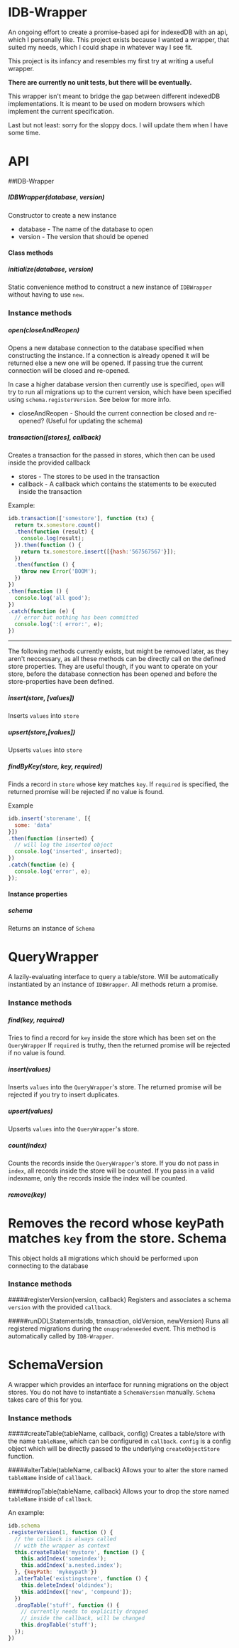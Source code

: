 # IDB-Wrapper
An ongoing effort to create a promise-based api for indexedDB with an api, which I personally like.
This project exists because I wanted a wrapper, that suited my needs, which I could shape in whatever
way I see fit.

This project is its infancy and resembles my first try at writing a useful wrapper.

**There are currently no unit tests, but there will be eventually.**

This wrapper isn't meant to bridge the gap between different indexedDB implementations.
It is meant to be used on modern browsers which implement the current specification.

Last but not least: sorry for the sloppy docs. I will update them when I have some time.

# API

##IDB-Wrapper

##### IDBWrapper(database, version)
Constructor to create a new instance
* database - The name of the database to open
* version - The version that should be opened

#### Class methods

##### initialize(database, version)
Static convenience method to construct a new instance of `IDBWrapper`
without having to use `new`.

### Instance methods
##### open(closeAndReopen)
Opens a new database connection to the database specified when constructing the instance.
If a connection is already opened it will be returned else a new one will be opened.
If passing true the current connection will be closed and re-opened.

In case a higher database version then currently use is specified, `open` will
try to run all migrations up to the current version, which have been specified using `schema.registerVersion`. See below for more info.
* closeAndReopen - Should the current connection be closed and re-opened?
(Useful for updating the schema)

##### transaction([stores], callback)
Creates a transaction for the passed in stores, which then can be used inside
the provided callback
* stores - The stores to be used in the transaction
* callback - A callback which contains the statements to be executed inside
  the transaction

Example:
```javascript
idb.transaction(['somestore'], function (tx) {
  return tx.somestore.count()
  .then(function (result) {
    console.log(result);
  }).then(function () {
    return tx.somestore.insert([{hash:'567567567'}]);
  })
  .then(function () {
    throw new Error('BOOM');
  })
})
.then(function () {
  console.log('all good');
})
.catch(function (e) {
  // error but nothing has been committed
  console.log(':( error:', e);
})
```
________
The following methods currently exists, but might be removed later, as they aren't
neccessary, as all these methods can be directly call on the defined store properties.
They are useful though, if you want to operate on your store, before the database connection
has been opened and before the store-properties have been defined.
##### insert(store, [values])
Inserts `values` into `store`

##### upsert(store,[values])
Upserts `values` into `store`

##### findByKey(store, key, required)
Finds a record in `store` whose key matches `key`.
If `required` is specified, the returned promise will be rejected if no value is found.

Example
```javascript
idb.insert('storename', [{
  some: 'data'
}])
.then(function (inserted) {
  // will log the inserted object
  console.log('inserted', inserted);
})
.catch(function (e) {
  console.log('error', e);
});
```
#### Instance properties

##### schema
Returns an instance of `Schema`

QueryWrapper
====
A lazily-evaluating interface to query a table/store. Will be automatically instantiated
by an instance of `IDBWrapper`. All methods return a promise.

### Instance methods
##### find(key, required)
Tries to find a record for `key` inside the store which has been set on the `QueryWrapper`
If `required` is truthy, then the returned promise will be rejected if no value is found.
##### insert(values)
Inserts `values` into the `QueryWrapper`'s store. The returned promise will be rejected
if you try to insert duplicates.
##### upsert(values)
Upserts `values` into the `QueryWrapper`'s store.
##### count(index)
Counts the records inside the `QueryWrapper`'s store. If you do not pass in `index`,
all records inside the store will be counted. If you pass in a valid indexname, only
the records inside the index will be counted.
##### remove(key)
Removes the record whose keyPath matches `key` from the store.
Schema
====
This object holds all migrations which should be performed upon connecting to the database
### Instance methods

#####registerVersion(version, callback)
Registers and associates a schema `version` with the provided `callback`.

#####runDDLStatements(db, transaction, oldVersion, newVersion)
Runs all registered migrations during the `onupgradeneeded` event.
This method is automatically called by `IDB-Wrapper`.

SchemaVersion
====
A wrapper which provides an interface for running migrations on the object stores.
You do not have to instantiate a `SchemaVersion` manually. `Schema` takes care of this
for you.
### Instance methods

#####createTable(tableName, callback, config)
Creates a table/store with the name `tableName`, which can be configured in `callback`.
`config` is a config object which will be directly passed to the underlying `createObjectStore`
function.

#####alterTable(tableName, callback)
Allows your to alter the store named `tableName` inside of `callback`.

#####dropTable(tableName, callback)
Allows your to drop the store named `tableName` inside of `callback`.

An example:
```javascript
idb.schema
.registerVersion(1, function () {
  // the callback is always called
  // with the wrapper as context
  this.createTable('mystore', function () {
    this.addIndex('someindex');
    this.addIndex('a.nested.index');
  }, {keyPath: 'mykeypath'})
  .alterTable('existingstore', function () {
    this.deleteIndex('oldindex');
    this.addIndex(['new', 'compound']);
  })
  .dropTable('stuff', function () {
    // currently needs to explicitly dropped
    // inside the callback, will be changed
    this.dropTable('stuff');
  });
})
```
